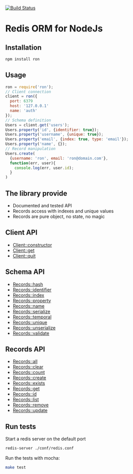 [![Build Status](https://secure.travis-ci.org/wdavidw/node-ron.png)](http://travis-ci.org/wdavidw/node-ron)

Redis ORM for NodeJs
====================

Installation
------------

```bash
npm install ron
```

Usage
-----

```javascript
ron = require('ron');
// Client connection
client = ron({
  port: 6379
  host: '127.0.0.1'
  name: 'auth'
});
// Schema definition
Users = client.get('users');
Users.property('id', {identifier: true});
Users.property('username', {unique: true});
Users.property('email', {index: true, type: 'email'});
Users.property('name', {});
// Record manipulation
Users.create(
  {username: 'ron', email: 'ron@domain.com'},
  function(err, user){
    console.log(err, user.id);
  }
)
```

The library provide
-------------------

*	Documented and tested API
*   Records access with indexes and unique values
*   Records are pure object, no state, no magic

Client API
----------

*   [Client::constructor](http://www.adaltas.com/projects/node-ron/client.html#ron)
*   [Client::get](http://www.adaltas.com/projects/node-ron/client.html#get)
*   [Client::quit](http://www.adaltas.com/projects/node-ron/client.html#quit)

Schema API
----------

*   [Records::hash](http://www.adaltas.com/projects/node-ron/schema.html#hash)
*   [Records::identifier](http://www.adaltas.com/projects/node-ron/schema.html#identifier)
*   [Records::index](http://www.adaltas.com/projects/node-ron/schema.html#index)
*   [Records::property](schema.html#property)
*   [Records::name](http://www.adaltas.com/projects/node-ron/schema.html#name)
*   [Records::serialize](http://www.adaltas.com/projects/node-ron/schema.html#serialize)
*   [Records::temporal](http://www.adaltas.com/projects/node-ron/schema.html#temporal)
*   [Records::unique](http://www.adaltas.com/projects/node-ron/schema.html#unique)
*   [Records::unserialize](http://www.adaltas.com/projects/node-ron/schema.html#unserialize)
*   [Records::validate](http://www.adaltas.com/projects/node-ron/schema.html#validate)

Records API
-----------

*   [Records::all](http://www.adaltas.com/projects/node-ron/records.html#all)
*   [Records::clear](http://www.adaltas.com/projects/node-ron/records.html#clear)
*   [Records::count](http://www.adaltas.com/projects/node-ron/records.html#count)
*   [Records::create](http://www.adaltas.com/projects/node-ron/records.html#create)
*   [Records::exists](http://www.adaltas.com/projects/node-ron/records.html#exists)
*   [Records::get](http://www.adaltas.com/projects/node-ron/records.html#get)
*   [Records::id](http://www.adaltas.com/projects/node-ron/records.html#id)
*   [Records::list](http://www.adaltas.com/projects/node-ron/records.html#list)
*   [Records::remove](http://www.adaltas.com/projects/node-ron/records.html#remove)
*   [Records::update](http://www.adaltas.com/projects/node-ron/records.html#update)

Run tests
---------

Start a redis server on the default port
```bash
redis-server ./conf/redis.conf
```

Run the tests with mocha:
```bash
make test
```


